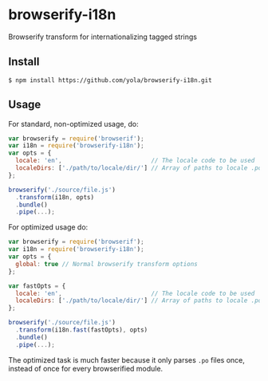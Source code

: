 # browserify-i18n
Browserify transform for internationalizing tagged strings


## Install

```
$ npm install https://github.com/yola/browserify-i18n.git
```

## Usage

For standard, non-optimized usage, do:

```javascript
var browserify = require('browserif');
var i18n = require('browserify-i18n');
var opts = {
  locale: 'en',                         // The locale code to be used
  localeDirs: ['./path/to/locale/dir/'] // Array of paths to locale .po files
};

browserify('./source/file.js')
  .transform(i18n, opts)
  .bundle()
  .pipe(...);
```

For optimized usage do:

```javascript
var browserify = require('browserif');
var i18n = require('browserify-i18n');
var opts = {
  global: true // Normal browserify transform options
};

var fastOpts = {
  locale: 'en',                         // The locale code to be used
  localeDirs: ['./path/to/locale/dir/'] // Array of paths to locale .po files
};

browserify('./source/file.js')
  .transform(i18n.fast(fastOpts), opts)
  .bundle()
  .pipe(...);
```

The optimized task is much faster because it only parses `.po` files once,
instead of once for every browserified module.
